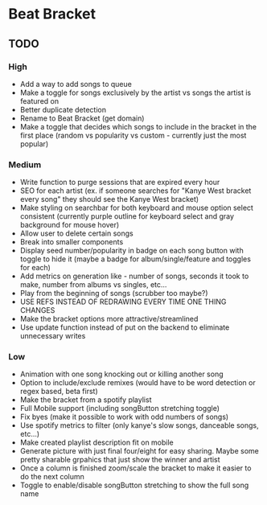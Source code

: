 # Beat Bracket
## TODO
### High
- Add a way to add songs to queue
- Make a toggle for songs exclusively by the artist vs songs the artist is featured on
- Better duplicate detection
- Rename to Beat Bracket (get domain)
- Make a toggle that decides which songs to include in the bracket in the first place (random vs popularity vs custom - currently just the most popular)
### Medium
- Write function to purge sessions that are expired every hour
- SEO for each artist (ex. if someone searches for "Kanye West bracket every song" they should see the Kanye West bracket)
- Make styling on searchbar for both keyboard and mouse option select consistent (currently purple outline for keyboard select and gray background for mouse hover)
- Allow user to delete certain songs
- Break into smaller components
- Display seed number/popularity in badge on each song button with toggle to hide it (maybe a badge for album/single/feature and toggles for each)
- Add metrics on generation like - number of songs, seconds it took to make, number from albums vs singles, etc...
- Play from the beginning of songs (scrubber too maybe?)
- USE REFS INSTEAD OF REDRAWING EVERY TIME ONE THING CHANGES
- Make the bracket options more attractive/streamlined
- Use update function instead of put on the backend to eliminate unnecessary writes
### Low
- Animation with one song knocking out or killing another song
- Option to include/exclude remixes (would have to be word detection or regex based, beta first)
- Make the bracket from a spotify playlist
- Full Mobile support (including songButton stretching toggle)
- Fix byes (make it possible to work with odd numbers of songs)
- Use spotify metrics to filter (only kanye's slow songs, danceable songs, etc...)
- Make created playlist description fit on mobile
- Generate picture with just final four/eight for easy sharing. Maybe some pretty sharable grpahics that just show the winner and artist
- Once a column is finished zoom/scale the bracket to make it easier to do the next column
- Toggle to enable/disable songButton stretching to show the full song name